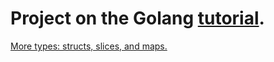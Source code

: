 Project on the Golang [tutorial](https://tour.golang.org/).
=========================================================== 

[More types: structs, slices, and maps.](src/tutorial/moretypes)